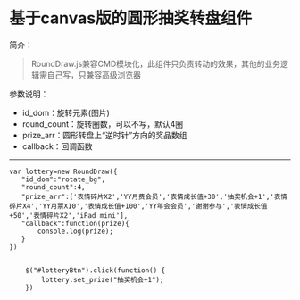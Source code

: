 基于canvas版的圆形抽奖转盘组件
=========

简介：
> RoundDraw.js兼容CMD模块化，此组件只负责转动的效果，其他的业务逻辑需自己写，只兼容高级浏览器

参数说明：

- id_dom：旋转元素(图片)
- round_count：旋转圈数，可以不写，默认4圈
- prize_arr：圆形转盘上“逆时针”方向的奖品数组
- callback：回调函数


----------



    var lottery=new RoundDraw({
	   "id_dom":"rotate_bg",
	   "round_count":4,
	   "prize_arr":['表情碎片X2','YY月费会员','表情成长值+30','抽奖机会+1','表情碎片X4','YY月票X10','表情成长值+100','YY年会会员','谢谢参与','表情成长值+50','表情碎片X2','iPad mini'],
	   "callback":function(prize){
	       console.log(prize);
	   }
	})


        $("#lotteryBtn").click(function() {
            lottery.set_prize("抽奖机会+1");
        })